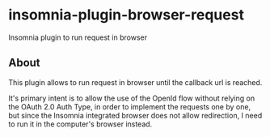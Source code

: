 # insomnia-plugin-browser-request

Insomnia plugin to run request in browser

## About

This plugin allows to run request in browser until the callback url is reached.

It's primary intent is to allow the use of the OpenId flow without relying on the OAuth 2.0 Auth Type, in order to implement the requests one by one, but since the Insomnia integrated browser does not allow redirection, I need to run it in the computer's browser instead.